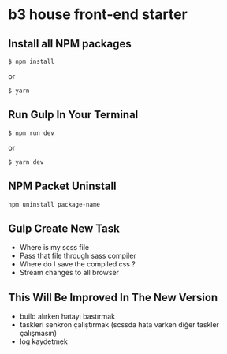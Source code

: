 # b3 house front-end starter

## Install all NPM packages

```
$ npm install
```

or

```
$ yarn
```

## Run Gulp In Your Terminal

```
$ npm run dev
```

or

```
$ yarn dev
```

## NPM Packet Uninstall

```
npm uninstall package-name
```

## Gulp Create New Task

- Where is my scss file
- Pass that file through sass compiler
- Where do I save the compiled css ?
- Stream changes to all browser

## This Will Be Improved In The New Version

- build alırken hatayı bastırmak
- taskleri senkron çalıştırmak (scssda hata varken diğer taskler çalışmasın)
- log kaydetmek
